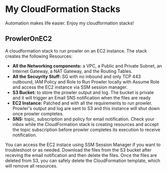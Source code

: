 # My CloudFormation Stacks

Automation makes life easier. Enjoy my cloudformation stacks!

## ProwlerOnEC2

A cloudformation stack to run prowler on an EC2 instance. The stack creates the following Resources:
- **All the Networking components:** a VPC, a Public and Private Subnet, an Internet Gateway, a NAT Gateway, and the Routing Tables.
- **All the Secuyrity Stuff:** SG with no inbound and only TCP 443 outbound, IAM Policy and Role to Run Prowler locally with Assume Role and access the EC2 instance via SSM session manager.
- **S3 Bucket:** to store the prowler output and log. The bucket is private and it will trigger an Email SNS notification when the files are ready
- **EC2 Instance:** Patched and with all the requirements to run prowler. Prowler's output and log are sent to S3 and this instance will shut down once prowler completes.
- **SNS:** topic, subscription and policy for email notification. Check your inbox while the CloudFormation stack is creating resources and accept the topic subscription before prowler completes its execution to receive notification.

You can access the EC2 instace using SSM Session Manager if you want to troubleshoot or as needed. Download the files from the S3 bucket after receving the email notification and then delete the files. Once the files are deleted from S3, you can safely delete the CloudFormation template, which will remove all resources.
